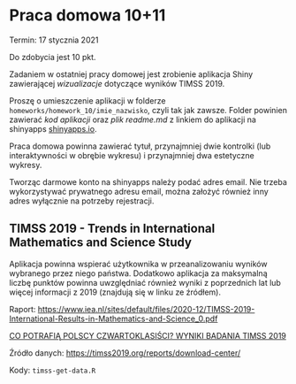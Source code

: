 # Praca domowa 10+11

Termin: 17 stycznia 2021

Do zdobycia jest 10 pkt.

Zadaniem w ostatniej pracy domowej jest zrobienie aplikacja Shiny zawierającej *wizualizacje* dotyczące wyników TIMSS 2019.

Proszę o umieszczenie aplikacji w folderze `homeworks/homework_10/imie_nazwisko`, czyli tak jak zawsze. 
Folder powinien zawierać *kod aplikacji* oraz *plik readme.md* z linkiem do aplikacji na shinyapps [shinyapps.io](shinyapps.io).

Praca domowa powinna zawierać tytuł, przynajmniej dwie kontrolki (lub interaktywności w obrębie wykresu) i przynajmniej dwa estetyczne wykresy.

Tworząc darmowe konto na shinyapps należy podać adres email. Nie trzeba wykorzystywać prywatnego adresu email, można założyć również inny adres wyłącznie na potrzeby rejestracji.

## TIMSS 2019 -  Trends in International Mathematics and Science Study

Aplikacja powinna wspierać użytkownika w przeanalizowaniu wyników wybranego przez niego państwa. 
Dodatkowo aplikacja za maksymalną liczbę punktów powinna uwzględniać również wyniki z poprzednich lat lub więcej informacji z 2019 (znajdują się w linku ze źródłem).

Raport: https://www.iea.nl/sites/default/files/2020-12/TIMSS-2019-International-Results-in-Mathematics-and-Science_0.pdf

[CO POTRAFIĄ POLSCY CZWARTOKLASIŚCI? WYNIKI BADANIA TIMSS 2019](http://www.evidin.pl/wp-content/uploads/2020/12/POLICY-NOTE-1-2020-TIMSS-1.pdf)

Źródło danych: https://timss2019.org/reports/download-center/

Kody: `timss-get-data.R`

